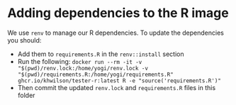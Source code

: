 # Adding dependencies to the R image

We use `renv` to manage our R dependencies. To update the dependencies you should:
  * Add them to `requirements.R` in the `renv::install` section
  * Run the following: `docker run --rm -it -v "$(pwd)/renv.lock:/home/yogi/renv.lock -v "$(pwd)/requirements.R:/home/yogi/requirements.R" ghcr.io/khwilson/tester-r:latest R -e "source('requirements.R')"`
  * Then commit the updated `renv.lock` and `requirements.R` files in this folder
